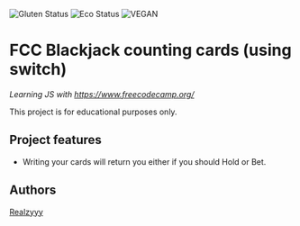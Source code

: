 ![Gluten Status](https://img.shields.io/badge/Gluten-Free-green.svg)
![Eco Status](https://img.shields.io/badge/ECO-Friendly-green.svg)
![VEGAN](https://img.shields.io/badge/Vegan-Friendly-brightgreen)
# FCC Blackjack counting cards (using switch)

_Learning JS with https://www.freecodecamp.org/_

This project is for educational purposes only.

## Project features

- Writing your cards will return you either if you should Hold or Bet.

## Authors

[Realzyyy](https://github.com/ReaLzyyy)
